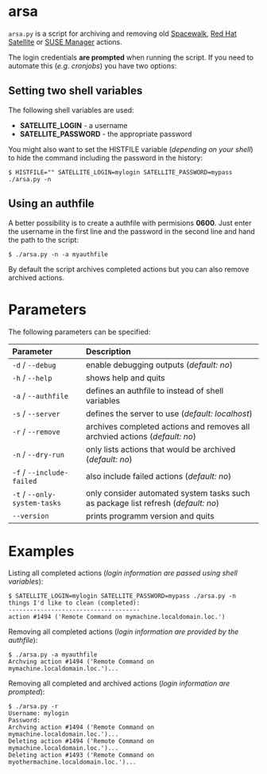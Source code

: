 # arsa
`arsa.py` is a script for archiving and removing old [Spacewalk](http://www.spacewalkproject.org/), [Red Hat Satellite](http://www.redhat.com/products/enterprise-linux/satellite/) or [SUSE Manager](http://www.suse.com/products/suse-manager/) actions.

The login credentials **are prompted** when running the script. If you need to automate this (*e.g. cronjobs*) you have two options:

## Setting two shell variables
The following shell variables are used:
* **SATELLITE_LOGIN** - a username
* **SATELLITE_PASSWORD** - the appropriate password

You might also want to set the HISTFILE variable (*depending on your shell*) to hide the command including the password in the history:
```
$ HISTFILE="" SATELLITE_LOGIN=mylogin SATELLITE_PASSWORD=mypass ./arsa.py -n
```

## Using an authfile
A better possibility is to create a authfile with permisions **0600**. Just enter the username in the first line and the password in the second line and hand the path to the script:
```
$ ./arsa.py -n -a myauthfile
```

By default the script archives completed actions but you can also remove archived actions.

# Parameters
The following parameters can be specified:

| Parameter | Description |
|:----------|:------------|
| `-d` / `--debug` | enable debugging outputs (*default: no*) |
| `-h` / `--help` | shows help and quits |
| `-a` / `--authfile` | defines an authfile to instead of shell variables |
| `-s` / `--server` | defines the server to use (*default: localhost*) |
| `-r` / `--remove` | archives completed actions and removes all archvied actions (*default: no*) |
| `-n` / `--dry-run` | only lists actions that would be archived (*default: no*) |
| `-f` / `--include-failed` | also include failed actions (*default: no*) |
| `-t` / `--only-system-tasks` | only consider automated system tasks such as package list refresh (*default: no*) |
| `--version` | prints programm version and quits |

# Examples
Listing all completed actions (*login information are passed using shell variables*):
```
$ SATELLITE_LOGIN=mylogin SATELLITE_PASSWORD=mypass ./arsa.py -n
things I'd like to clean (completed):
-------------------------------------
action #1494 ('Remote Command on mymachine.localdomain.loc.')
```

Removing all completed actions (*login information are provided by the authfile*):
```
$ ./arsa.py -a myauthfile
Archving action #1494 ('Remote Command on mymachine.localdomain.loc.')...
```

Removing all completed and archived actions (*login information are prompted*):
```
$ ./arsa.py -r
Username: mylogin
Password: 
Archving action #1494 ('Remote Command on mymachine.localdomain.loc.')...
Deleting action #1494 ('Remote Command on mymachine.localdomain.loc.')...
Deleting action #1493 ('Remote Command on myothermachine.localdomain.loc.')...
```
